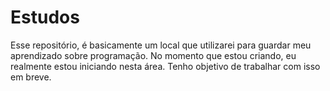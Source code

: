 # Estudos
Esse repositório, é basicamente um local que utilizarei para guardar meu aprendizado sobre programação. No momento que estou criando, eu realmente estou iniciando nesta área. Tenho objetivo de trabalhar com isso em breve. 
